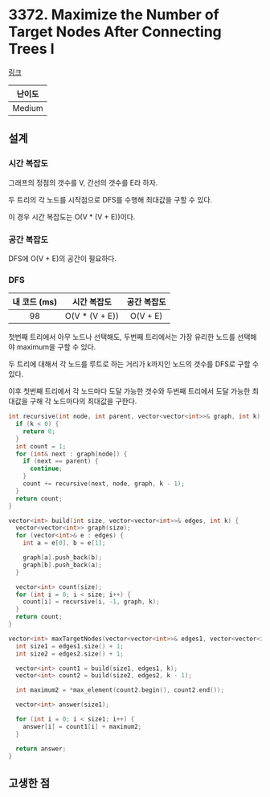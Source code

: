 # 3372. Maximize the Number of Target Nodes After Connecting Trees I

[링크](https://leetcode.com/problems/maximize-the-number-of-target-nodes-after-connecting-trees-i/description/)

| 난이도 |
| :----: |
| Medium |

## 설계

### 시간 복잡도

그래프의 정점의 갯수를 V, 간선의 갯수를 E라 하자.

두 트리의 각 노드를 시작점으로 DFS를 수행해 최대값을 구할 수 있다.

이 경우 시간 복잡도는 O(V \* (V + E))이다.

### 공간 복잡도

DFS에 O(V + E)의 공간이 필요하다.

### DFS

| 내 코드 (ms) |   시간 복잡도   | 공간 복잡도 |
| :----------: | :-------------: | :---------: |
|      98      | O(V \* (V + E)) |  O(V + E)   |

첫번째 트리에서 아무 노드나 선택해도, 두번째 트리에서는 가장 유리한 노드를 선택해야 maximum을 구할 수 있다.

두 트리에 대해서 각 노드를 루트로 하는 거리가 k까지인 노드의 갯수를 DFS로 구할 수 있다.

이후 첫번째 트리에서 각 노드마다 도달 가능한 갯수와 두번째 트리에서 도달 가능한 최대값을 구해 각 노드마다의 최대값을 구한다.

```cpp
int recursive(int node, int parent, vector<vector<int>>& graph, int k) {
  if (k < 0) {
    return 0;
  }
  int count = 1;
  for (int& next : graph[node]) {
    if (next == parent) {
      continue;
    }
    count += recursive(next, node, graph, k - 1);
  }
  return count;
}

vector<int> build(int size, vector<vector<int>>& edges, int k) {
  vector<vector<int>> graph(size);
  for (vector<int>& e : edges) {
    int a = e[0], b = e[1];

    graph[a].push_back(b);
    graph[b].push_back(a);
  }

  vector<int> count(size);
  for (int i = 0; i < size; i++) {
    count[i] = recursive(i, -1, graph, k);
  }
  return count;
}

vector<int> maxTargetNodes(vector<vector<int>>& edges1, vector<vector<int>>& edges2, int k) {
  int size1 = edges1.size() + 1;
  int size2 = edges2.size() + 1;

  vector<int> count1 = build(size1, edges1, k);
  vector<int> count2 = build(size2, edges2, k - 1);

  int maximum2 = *max_element(count2.begin(), count2.end());

  vector<int> answer(size1);

  for (int i = 0; i < size1; i++) {
    answer[i] = count1[i] + maximum2;
  }

  return answer;
}
```

## 고생한 점
